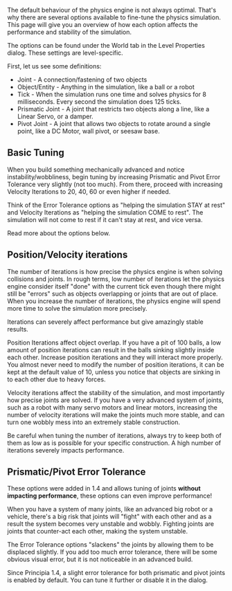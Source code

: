The default behaviour of the physics engine is not always optimal. That's why there are several options available to fine-tune the physics simulation. This page will give you an overview of how each option affects the performance and stability of the simulation.

The options can be found under the World tab in the Level Properties dialog. These settings are level-specific.

First, let us see some definitions:
* Joint - A connection/fastening of two objects
* Object/Entity - Anything in the simulation, like a ball or a robot
* Tick - When the simulation runs one time and solves physics for 8 milliseconds. Every second the simulation does 125 ticks.
* Prismatic Joint - A joint that restricts two objects along a line, like a Linear Servo, or a damper.
* Pivot Joint - A joint that allows two objects to rotate around a single point, like a DC Motor, wall pivot, or seesaw base.

## Basic Tuning
When you build something mechanically advanced and notice instability/wobbliness, begin tuning by increasing Prismatic and Pivot Error Tolerance very slightly (not too much). From there, proceed with increasing Velocity Iterations to 20, 40, 60 or even higher if needed.

Think of the Error Tolerance options as "helping the simulation STAY at rest" and Velocity Iterations as "helping the simulation COME to rest". The simulation will not come to rest if it can't stay at rest, and vice versa.

Read more about the options below.

## Position/Velocity iterations
The number of iterations is how precise the physics engine is when solving collisions and joints. In rough terms, low number of iterations let the physics engine consider itself "done" with the current tick even though there might still be "errors" such as objects overlapping or joints that are out of place. When you increase the number of iterations, the physics engine will spend more time to solve the simulation more precisely.

Iterations can severely affect performance but give amazingly stable results.

Position Iterations affect object overlap. If you have a pit of 100 balls, a low amount of position iterations can result in the balls sinking slightly inside each other. Increase position iterations and they will interact more properly. You almost never need to modify the number of position iterations, it can be kept at the default value of 10, unless you notice that objects are sinking in to each other due to heavy forces.

Velocity iterations affect the stability of the simulation, and most importantly how precise joints are solved. If you have a very advanced system of joints, such as a robot with many servo motors and linear motors, increasing the number of velocity iterations will make the joints much more stable, and can turn one wobbly mess into an extremely stable construction.

Be careful when tuning the number of iterations, always try to keep both of them as low as is possible for your specific construction. A high number of iterations severely impacts performance.

## Prismatic/Pivot Error Tolerance
These options were added in 1.4 and allows tuning of joints **without impacting performance**, these options can even improve performance!

When you have a system of many joints, like an advanced big robot or a vehicle, there's a big risk that joints will "fight" with each other and as a result the system becomes very unstable and wobbly. Fighting joints are joints that counter-act each other, making the system unstable.

The Error Tolerance options "slackens" the joints by allowing them to be displaced slightly. If you add too much error tolerance, there will be some obvious visual error, but it is not noticeable in an advanced build.

Since Principia 1.4, a slight error tolerance for both prismatic and pivot joints is enabled by default. You can tune it further or disable it in the dialog.
